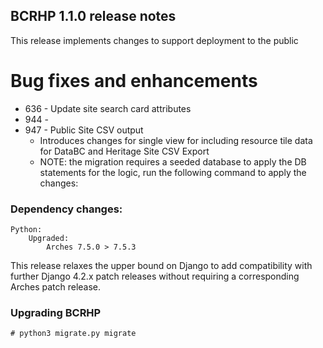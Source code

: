 BCRHP 1.1.0 release notes
------------------------
This release implements changes to support deployment to the public


# Bug fixes and enhancements
- 636 - Update site search card attributes
- 944 -
- 947 - Public Site CSV output
  - Introduces changes for single view for including resource tile data for DataBC and Heritage Site CSV Export
  - NOTE: the migration requires a seeded database to apply the DB statements for the logic,
    run the following command to apply the changes:


### Dependency changes:
```
Python:
    Upgraded:
        Arches 7.5.0 > 7.5.3
```

This release relaxes the upper bound on Django to add compatibility with further Django 4.2.x patch releases without requiring a corresponding Arches patch release.

### Upgrading BCRHP
`# python3 migrate.py migrate`
